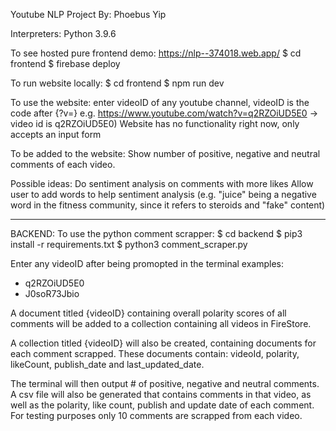Youtube NLP Project
By: Phoebus Yip

Interpreters: Python 3.9.6 

To see hosted pure frontend demo: https://nlp--374018.web.app/
$ cd frontend
$ firebase deploy

To run website locally:
$ cd frontend
$ npm run dev

To use the website:
enter videoID of any youtube channel, videoID is the code after {?v=}
e.g. https://www.youtube.com/watch?v=q2RZOiUD5E0 -> video id is q2RZOiUD5E0)
Website has no functionality right now, only accepts an input form

To be added to the website: 
Show number of positive, negative and neutral comments of each video. 

Possible ideas:
Do sentiment analysis on comments with more likes
Allow user to add words to help sentiment analysis (e.g. "juice" being a negative word in the fitness community, since it refers to steroids and "fake" content)

-----

BACKEND:
To use the python comment scrapper:
$ cd backend
$ pip3 install -r requirements.txt
$ python3 comment_scraper.py

Enter any videoID after being promopted in the terminal
examples: 
- q2RZOiUD5E0
- J0soR73Jbio

A document titled {videoID} containing overall polarity scores of all comments will be added to a collection containing all videos in FireStore.

A collection titled {videoID} will also be created, containing documents for each comment scrapped. These documents contain: videoId, polarity, likeCount, publish_date and last_updated_date. 

The terminal will then output # of positive, negative and neutral comments.
A csv file will also be generated that contains comments in that video, as well as the polarity, like count, publish and update date of each comment.
For testing purposes only 10 comments are scrapped from each video.


